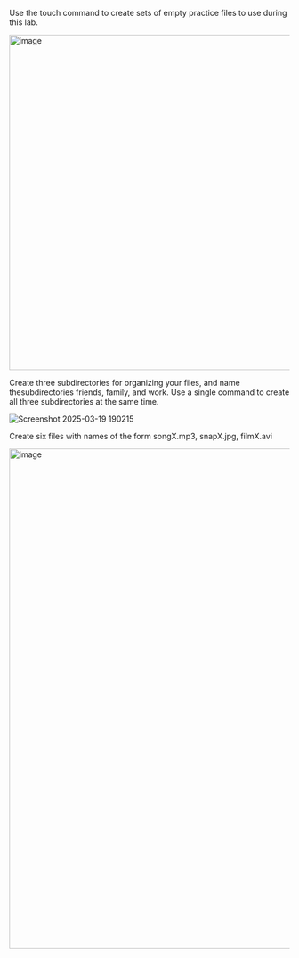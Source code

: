 Use the touch command to create sets of empty practice files to use during this lab.

<img width="602" alt="image" src="https://github.com/user-attachments/assets/d2f675e1-4b1d-46d3-9c55-ab3b1ac61d84" />


Create three subdirectories for organizing your files, and name thesubdirectories friends, family, and work. Use a single command to create all three subdirectories at
the same time.

![Screenshot 2025-03-19 190215](https://github.com/user-attachments/assets/f65cbed8-0bf2-48e4-846a-0acf702cfc0a)


Create six files with names of the form songX.mp3, snapX.jpg, filmX.avi

<img width="898" alt="image" src="https://github.com/user-attachments/assets/68ac69f5-9c4b-4014-a48e-f0319729812b" />




